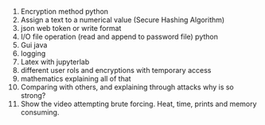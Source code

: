 1. Encryption method python 
2. Assign a text to a numerical value (Secure Hashing Algorithm)
3. json web token or write format
4. I/O file operation (read and append to password file) python
5. Gui java
6. logging 
7. Latex with jupyterlab
8. different user rols and encryptions with temporary access
9. mathematics explaining all of that
10. Comparing with others, and explaining through attacks why is so strong?
11. Show the video attempting brute forcing. Heat, time, prints and memory consuming.

